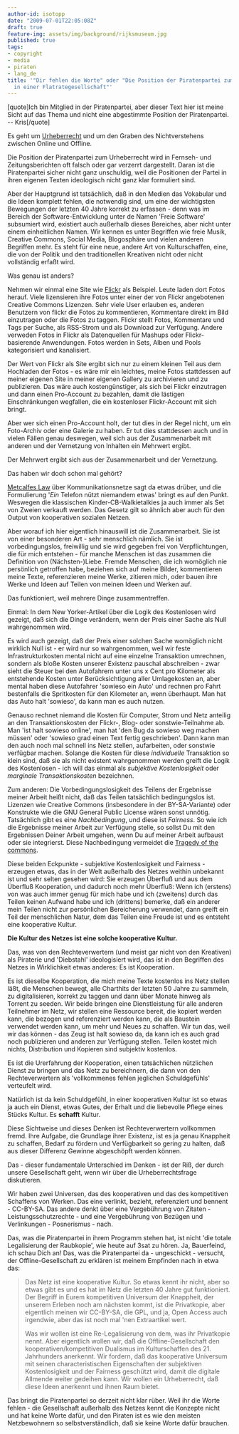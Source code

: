 ```yaml
---
author-id: isotopp
date: "2009-07-01T22:05:08Z"
draft: true
feature-img: assets/img/background/rijksmuseum.jpg
published: true
tags:
- copyright
- media
- piraten
- lang_de
title: '"Dir fehlen die Worte" oder "Die Position der Piratenpartei zum Urheberrecht
  in einer Flatrategesellschaft"'
---
```

[quote]Ich bin Mitglied in der Piratenpartei, aber dieser Text hier ist meine Sicht auf das Thema und nicht eine abgestimmte Position der Piratenpartei. -- Kris[/quote]

Es geht um <a href='http://blog.koehntopp.de/archives/2530-Urheberrecht-360-Grad-Ansicht.html'>Urheberrecht</a> und um den Graben des Nichtverstehens zwischen Online und Offline.

Die Position der Piratenpartei zum Urheberrecht wird in Fernseh- und Zeitungsberichten oft falsch oder gar verzerrt dargestellt. Daran ist die Piratenpartei sicher nicht ganz unschuldig, weil die Positionen der Partei in ihren eigenen Texten ideologisch nicht ganz klar formuliert sind.

Aber der Hauptgrund ist tatsächlich, daß in den Medien das Vokabular und die Ideen komplett fehlen, die notwendig sind, um eine der wichtigsten Bewegungen der letzten 40 Jahre korrekt zu erfassen - denn was im Bereich der Software-Entwicklung unter de Namen 'Freie Software' subsumiert wird, existiert auch außerhalb dieses Bereiches, aber nicht unter einem einheitlichen Namen. Wir kennen es unter Begriffen wie freie Musik, Creative Commons, Social Media, Blogosphäre und vielen anderen Begriffen mehr. Es steht für eine neue, andere Art von Kulturschaffen, eine, die von der Politik und den traditionellen Kreativen nicht oder nicht vollständig erfaßt wird.

Was genau ist anders?
<br />

Nehmen wir einmal eine Site wie <a href='http://flickr.com'>Flickr</a> als Beispiel. Leute laden dort Fotos herauf. Viele lizensieren ihre Fotos unter einer der von Flickr angebotenen Creative Commons Lizenzen. Sehr viele User erlauben es, anderen Benutzern von flickr die Fotos zu kommentieren, Kommentare direkt im Bild einzutragen oder die Fotos zu taggen. Flickr stellt Fotos, Kommentare und Tags per Suche, als RSS-Strom und als Download zur Verfügung. Andere verweden Fotos in Flickr als Datenquellen für Mashups oder Flickr-basierende Anwendungen. Fotos werden in Sets, Alben und Pools kategorisiert und kanalisiert.

Der Wert von Flickr als Site ergibt sich nur zu einem kleinen Teil aus dem Hochladen der Fotos - es wäre mir ein leichtes, meine Fotos stattdessen auf meiner eigenen Site in meiner eigenen Gallery zu archivieren und zu publizieren. Das wäre auch kostengünstiger, als sich bei Flickr einzutragen und dann einen Pro-Account zu bezahlen, damit die lästigen Einschränkungen wegfallen, die ein kostenloser Flickr-Account mit sich bringt.

Aber wer sich einen Pro-Account holt, der tut dies in der Regel nicht, um ein Foto-Archiv oder eine Galerie zu haben. Er tut dies stattdessen auch und in vielen Fällen genau deswegen, weil sich aus der Zusammenarbeit mit anderen und der Vernetzung von Inhalten ein Mehrwert ergibt.

Der Mehrwert ergibt sich aus der Zusammenarbeit und der Vernetzung.

Das haben wir doch schon mal gehört?

<a href='http://en.wikipedia.org/wiki/Metcalfes_Law'>Metcalfes Law</a> über Kommunikationsnetze sagt da etwas drüber, und die Formulierung '<em>Ein</em> Telefon nützt niemandem etwas' bringt es auf den Punkt. Weswegen die klassischen Kinder-CB-Walkietalkies ja auch immer als Set von Zweien verkauft werden. Das Gesetz gilt so ähnlich aber auch für den Output von kooperativen sozialen Netzen.

Aber worauf ich hier eigentlich hinauswill ist die Zusammenarbeit. Sie ist von einer besonderen Art - sehr menschlich nämlich. Sie ist vorbedingungslos, freiwillig und sie wird gegeben frei von Verpflichtungen, die für mich entstehen - für manche Menschen ist das zusammen die Definition von (Nächsten-)Liebe. Fremde Menschen, die ich womöglich nie persönlich getroffen habe, beziehen sich auf meine Bilder, kommentieren meine Texte, referenzieren meine Werke, zitieren mich, oder bauen ihre Werke und Ideen auf Teilen von meinen Ideen und Werken auf.

Das funktioniert, weil mehrere Dinge zusammentreffen.

Einmal: In dem New Yorker-Artikel über die Logik des Kostenlosen wird gezeigt, daß sich die Dinge verändern, wenn der Preis einer Sache als Null wahrgenommen wird.

Es wird auch gezeigt, daß der Preis einer solchen Sache womöglich nicht wirklich Null ist - er wird nur so wahrgenommen, weil wir feste Infrastrukturkosten mental nicht auf eine einzelne Transaktion umrechnen, sondern als bloße Kosten unserer Existenz pauschal abschreiben - zwar sieht die Steuer bei den Autofahrern unter uns x Cent pro Kilometer als entstehende Kosten unter Berücksichtigung aller Umlagekosten an, aber mental haben diese Autofahrer 'sowieso ein Auto' und rechnen pro Fahrt bestenfalls die Spritkosten für den Kilometer an, wenn überhaupt. Man hat das Auto halt 'sowieso', da kann man es auch nutzen.

Genauso rechnet niemand die Kosten für Computer, Strom und Netz anteilig an den Transaktionskosten der Flickr-, Blog- oder sonstwie-Teilnahme ab. Man 'ist halt sowieso online', man hat 'den Bug da sowieso weg machen müssen' oder 'sowieso grad einen Text fertig geschrieben'. Dann kann man den auch noch mal schnell ins Netz stellen, aufarbeiten, oder sonstwie verfügbar machen. Solange die Kosten für diese <em>individuelle</em> Transaktion so klein sind, daß sie als nicht existent wahrgenommen werden greift die Logik des Kostenlosen - ich will das einmal als <em>subjektive Kostenlosigkeit</em> oder <em>marginale Transaktionskosten</em> bezeichnen.

Zum anderen: Die Vorbedingungslosigkeit des Teilens der Ergebnisse meiner Arbeit heißt nicht, daß das Teilen tatsächlich bedingungslos ist. Lizenzen wie Creative Commons (insbesondere in der BY-SA-Variante) oder Konstrukte wie die GNU General Public License wären sonst unnötig. Tatsächlich gibt es eine <em>Nachbedingung</em>, und diese ist <em>Fairness</em>. So wie ich die Ergebnisse meiner Arbeit zur Verfügung stelle, so sollst Du mit den Ergebnissen Deiner Arbeit umgehen, wenn Du auf meiner Arbeit aufbaust oder sie integrierst. Diese Nachbedingung vermeidet die <a href='http://en.wikipedia.org/wiki/Tragedy_of_the_commons'>Tragedy of the commons</a>.

Diese beiden Eckpunkte - subjektive Kostenlosigkeit und Fairness - erzeugen etwas, das in der Welt außerhalb des Netzes weithin unbekannt ist und sehr selten gesehen wird: Sie erzeugen Überfluß und aus dem Überfluß Kooperation, und dadurch noch mehr Überfluß: Wenn ich (erstens) von was auch immer genug für mich habe und ich (zweitens) durch das Teilen keinen Aufwand habe und ich (drittens) bemerke, daß ein anderer mein Teilen nicht zur persönlichen Bereicherung verwendet, dann greift ein Teil der menschlichen Natur, dem das Teilen eine Freude ist und es entsteht eine kooperative Kultur.

<b>Die Kultur des Netzes ist eine solche kooperative Kultur.</b>

Das, was von den Rechteverwertern (und meist gar nicht von den Kreativen) als Piraterie und 'Diebstahl' ideologisiert wird, das ist in den Begriffen des Netzes in Wirklichkeit etwas anderes: Es ist Kooperation.

Es ist dieselbe Kooperation, die mich meine Texte kostenlos ins Netz stellen läßt, die Menschen bewegt, alle Charthits der letzten 50 Jahre zu sammeln, zu digitalisieren, korrekt zu taggen und dann über Monate hinweg als Torrent zu seeden. Wir beide bringen eine Dienstleistung für alle anderen Teilnehmer im Netz, wir stellen eine Ressource bereit, die kopiert werden kann, die bezogen und referenziert werden kann, die als Baustein verwendet werden kann, um mehr und Neues zu schaffen. Wir tun das, weil wir das können - das Zeug ist halt sowieso da, da kann ich es auch grad noch publizieren und anderen zur Verfügung stellen. Teilen kostet mich nichts, Distribution und Kopieren sind subjektiv kostenlos.

Es ist die Urerfahrung der Kooperation, einen tatsächlichen nützlichen Dienst zu bringen und das Netz zu bereichnern, die dann von den Rechteverwertern als 'vollkommenes fehlen jeglichen Schuldgefühls' verteufelt wird.

Natürlich ist da kein Schuldgefühl, in einer kooperativen Kultur ist so etwas ja auch ein Dienst, etwas Gutes, der Erhalt und die liebevolle Pflege eines Stücks Kultur. Es <b>schafft</b> Kultur.

Diese Sichtweise und dieses Denken ist Rechteverwertern vollkommen fremd. Ihre Aufgabe, die Grundlage ihrer Existenz, ist es ja genau Knappheit zu schaffen, Bedarf zu fördern und Verfügbarkeit so gering zu halten, daß aus dieser Differenz Gewinne abgeschöpft werden können.

Das - dieser fundamentale Unterschied im Denken - ist der Riß, der durch unsere Gesellschaft geht, wenn wir über die Urheberrechtsfrage diskutieren.

Wir haben zwei Universen, das des kooperativen und das des kompetitiven Schaffens von Werken. Das eine verlinkt, bezieht, referenziert und bennent - CC-BY-SA. Das andere denkt über eine Vergebührung von Zitaten - Leistungsschutzrechte - und eine Vergebührung von Bezügen und Verlinkungen - Posnerismus - nach.

Das, was die Piratenpartei in ihrem Programm stehen hat, ist nicht 'die totale Legalisierung der Raubkopie', wie heute auf 3sat zu hören. Ja, Bauerfeind, ich schau Dich an! Das, was die Piratenpartei da - ungeschickt - versucht, der Offline-Gesellschaft zu erklären ist meinem Empfinden nach in etwa das: <blockquote>Das Netz ist eine kooperative Kultur. So etwas kennt ihr nicht, aber so etwas gibt es und es hat im Netz die letzten 40 Jahre gut funktioniert. Der Begriff in Eurem kompetitiven Universum der Knappheit, der unserem Erleben noch am nächsten kommt, ist die Privatkopie, aber eigentlich meinen wir CC-BY-SA, die GPL, und ja, Open Access auch irgendwie, aber das ist noch mal 'nen Extraartikel wert.

Was wir wollen ist eine Re-Legalisierung von dem, was ihr Privatkopie nennt. Aber eigentlich wollen wir, daß die Offline-Gesellschaft den kooperativen/kompetitiven Dualismus im Kulturschaffen des 21. Jahrhunders anerkennt. Wir fordern, daß das kooperative Universum mit seinen characteristischen Eigenschaften der subjektiven Kostenlosigkeit und der Fairness geschützt wird, damit die digitale Allmende weiter gedeihen kann. Wir wollen ein Urheberrecht, daß diese Ideen anerkennt und ihnen Raum bietet.</blockquote> Das bringt die Piratenpartei so derzeit nicht klar rüber. Weil ihr die Worte fehlen - die Gesellschaft außerhalb des Netzes kennt die Konzepte nicht und hat keine Worte dafür, und den Piraten ist es wie den meisten Netzbewohnern so selbstverständlich, daß sie keine Worte dafür brauchen.
